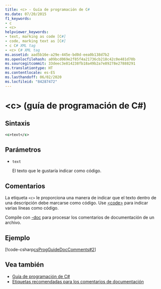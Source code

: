 ```yaml
---
title: <c> - Guía de programación de C#
ms.date: 07/20/2015
f1_keywords:
- c
- <c>
helpviewer_keywords:
- text, marking as code [C#]
- code, marking text as [C#]
- c C# XML tag
- <c> C# XML tag
ms.assetid: aad5b16e-a29e-445e-bd0d-eea0b138d7b2
ms.openlocfilehash: a09bcd069e2f85f4a21736cb218c42c0e481d70b
ms.sourcegitcommit: 33deec3e814238fb18a49b2a7e89278e27888291
ms.translationtype: HT
ms.contentlocale: es-ES
ms.lasthandoff: 06/02/2020
ms.locfileid: "84287472"
---
```

# <a name="c-c-programming-guide"></a>\<c> (guía de programación de C#)

## <a name="syntax"></a>Sintaxis

```xml
<c>text</c>
```

## <a name="parameters"></a>Parámetros

- `text`

  El texto que le gustaría indicar como código.

## <a name="remarks"></a>Comentarios

La etiqueta `<c>` le proporciona una manera de indicar que el texto dentro de una descripción debe marcarse como código. Use [\<code>](./code.md) para indicar varias líneas como código.

Compile con [-doc](../../language-reference/compiler-options/doc-compiler-option.md) para procesar los comentarios de documentación de un archivo.

## <a name="example"></a>Ejemplo

[!code-csharp[csProgGuideDocComments#2](~/samples/snippets/csharp/VS_Snippets_VBCSharp/csProgGuideDocComments/CS/DocComments.cs#2)]
  
## <a name="see-also"></a>Vea también

- [Guía de programación de C#](../index.md)
- [Etiquetas recomendadas para los comentarios de documentación](./recommended-tags-for-documentation-comments.md)
